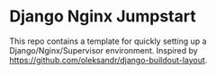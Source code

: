 Django Nginx Jumpstart
======================

This repo contains a template for quickly setting up a Django/Nginx/Supervisor environment. Inspired by https://github.com/oleksandr/django-buildout-layout.
